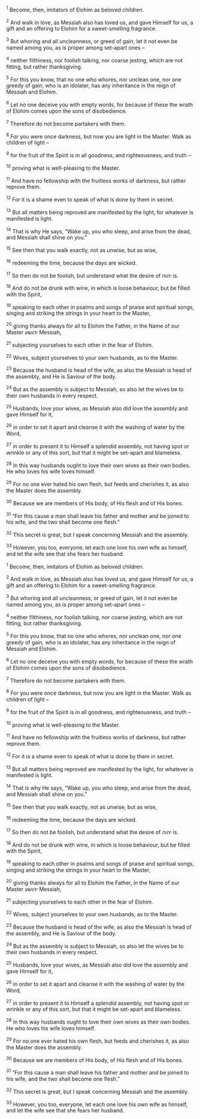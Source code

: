 <sup>1</sup> Become, then, imitators of Elohim as beloved children.

<sup>2</sup> And walk in love, as Messiah also has loved us, and gave Himself for us, a gift and an offering to Elohim for a sweet-smelling fragrance.

<sup>3</sup> But whoring and all uncleanness, or greed of gain, let it not even be named among you, as is proper among set-apart ones –

<sup>4</sup> neither filthiness, nor foolish talking, nor coarse jesting, which are not fitting, but rather thanksgiving.

<sup>5</sup> For this you know, that no one who whores, nor unclean one, nor one greedy of gain, who is an idolater, has any inheritance in the reign of Messiah and Elohim.

<sup>6</sup> Let no one deceive you with empty words, for because of these the wrath of Elohim comes upon the sons of disobedience.

<sup>7</sup> Therefore do not become partakers with them.

<sup>8</sup> For you were once darkness, but now you are light in the Master. Walk as children of light –

<sup>9</sup> for the fruit of the Spirit is in all goodness, and righteousness, and truth –

<sup>10</sup> proving what is well-pleasing to the Master.

<sup>11</sup> And have no fellowship with the fruitless works of darkness, but rather reprove them.

<sup>12</sup> For it is a shame even to speak of what is done by them in secret.

<sup>13</sup> But all matters being reproved are manifested by the light, for whatever is manifested is light.

<sup>14</sup> That is why He says, “Wake up, you who sleep, and arise from the dead, and Messiah shall shine on you.”

<sup>15</sup> See then that you walk exactly, not as unwise, but as wise,

<sup>16</sup> redeeming the time, because the days are wicked.

<sup>17</sup> So then do not be foolish, but understand what the desire of יהוה is.

<sup>18</sup> And do not be drunk with wine, in which is loose behaviour, but be filled with the Spirit,

<sup>19</sup> speaking to each other in psalms and songs of praise and spiritual songs, singing and striking the strings in your heart to the Master,

<sup>20</sup> giving thanks always for all to Elohim the Father, in the Name of our Master יהושע Messiah,

<sup>21</sup> subjecting yourselves to each other in the fear of Elohim.

<sup>22</sup> Wives, subject yourselves to your own husbands, as to the Master.

<sup>23</sup> Because the husband is head of the wife, as also the Messiah is head of the assembly, and He is Saviour of the body.

<sup>24</sup> But as the assembly is subject to Messiah, so also let the wives be to their own husbands in every respect.

<sup>25</sup> Husbands, love your wives, as Messiah also did love the assembly and gave Himself for it,

<sup>26</sup> in order to set it apart and cleanse it with the washing of water by the Word,

<sup>27</sup> in order to present it to Himself a splendid assembly, not having spot or wrinkle or any of this sort, but that it might be set-apart and blameless.

<sup>28</sup> In this way husbands ought to love their own wives as their own bodies. He who loves his wife loves himself.

<sup>29</sup> For no one ever hated his own flesh, but feeds and cherishes it, as also the Master does the assembly.

<sup>30</sup> Because we are members of His body, of His flesh and of His bones.

<sup>31</sup> “For this cause a man shall leave his father and mother and be joined to his wife, and the two shall become one flesh.”

<sup>32</sup> This secret is great, but I speak concerning Messiah and the assembly.

<sup>33</sup> However, you too, everyone, let each one love his own wife as himself, and let the wife see that she fears her husband.

<sup>1</sup> Become, then, imitators of Elohim as beloved children.

<sup>2</sup> And walk in love, as Messiah also has loved us, and gave Himself for us, a gift and an offering to Elohim for a sweet-smelling fragrance.

<sup>3</sup> But whoring and all uncleanness, or greed of gain, let it not even be named among you, as is proper among set-apart ones –

<sup>4</sup> neither filthiness, nor foolish talking, nor coarse jesting, which are not fitting, but rather thanksgiving.

<sup>5</sup> For this you know, that no one who whores, nor unclean one, nor one greedy of gain, who is an idolater, has any inheritance in the reign of Messiah and Elohim.

<sup>6</sup> Let no one deceive you with empty words, for because of these the wrath of Elohim comes upon the sons of disobedience.

<sup>7</sup> Therefore do not become partakers with them.

<sup>8</sup> For you were once darkness, but now you are light in the Master. Walk as children of light –

<sup>9</sup> for the fruit of the Spirit is in all goodness, and righteousness, and truth –

<sup>10</sup> proving what is well-pleasing to the Master.

<sup>11</sup> And have no fellowship with the fruitless works of darkness, but rather reprove them.

<sup>12</sup> For it is a shame even to speak of what is done by them in secret.

<sup>13</sup> But all matters being reproved are manifested by the light, for whatever is manifested is light.

<sup>14</sup> That is why He says, “Wake up, you who sleep, and arise from the dead, and Messiah shall shine on you.”

<sup>15</sup> See then that you walk exactly, not as unwise, but as wise,

<sup>16</sup> redeeming the time, because the days are wicked.

<sup>17</sup> So then do not be foolish, but understand what the desire of יהוה is.

<sup>18</sup> And do not be drunk with wine, in which is loose behaviour, but be filled with the Spirit,

<sup>19</sup> speaking to each other in psalms and songs of praise and spiritual songs, singing and striking the strings in your heart to the Master,

<sup>20</sup> giving thanks always for all to Elohim the Father, in the Name of our Master יהושע Messiah,

<sup>21</sup> subjecting yourselves to each other in the fear of Elohim.

<sup>22</sup> Wives, subject yourselves to your own husbands, as to the Master.

<sup>23</sup> Because the husband is head of the wife, as also the Messiah is head of the assembly, and He is Saviour of the body.

<sup>24</sup> But as the assembly is subject to Messiah, so also let the wives be to their own husbands in every respect.

<sup>25</sup> Husbands, love your wives, as Messiah also did love the assembly and gave Himself for it,

<sup>26</sup> in order to set it apart and cleanse it with the washing of water by the Word,

<sup>27</sup> in order to present it to Himself a splendid assembly, not having spot or wrinkle or any of this sort, but that it might be set-apart and blameless.

<sup>28</sup> In this way husbands ought to love their own wives as their own bodies. He who loves his wife loves himself.

<sup>29</sup> For no one ever hated his own flesh, but feeds and cherishes it, as also the Master does the assembly.

<sup>30</sup> Because we are members of His body, of His flesh and of His bones.

<sup>31</sup> “For this cause a man shall leave his father and mother and be joined to his wife, and the two shall become one flesh.”

<sup>32</sup> This secret is great, but I speak concerning Messiah and the assembly.

<sup>33</sup> However, you too, everyone, let each one love his own wife as himself, and let the wife see that she fears her husband.

